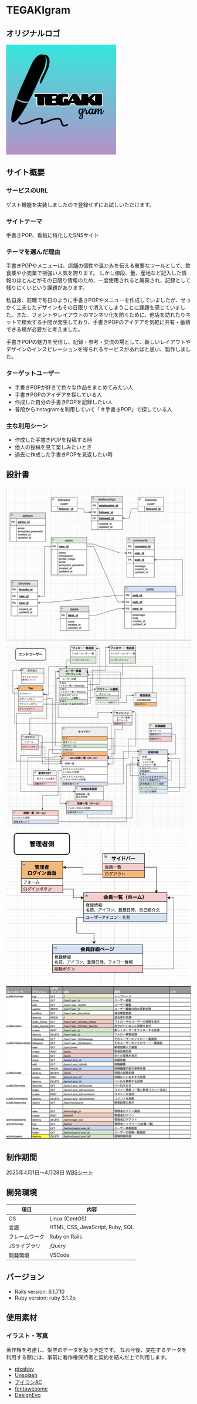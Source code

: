 # TEGAKIgram
## オリジナルロゴ
![メインロゴ](./app/assets/images/logo.jpg)

## サイト概要
### サービスのURL
ゲスト機能を実装しましたので登録せずにお試しいただけます。
### サイトテーマ
手書きPOP、看板に特化したSNSサイト
​
### テーマを選んだ理由
手書きPOPやメニューは、店舗の個性や温かみを伝える重要なツールとして、飲食業や小売業で根強い人気を誇ります。
しかし値段、量、産地など記入した情報のほとんどがその日限り情報のため、一度使用されると廃棄され、記録として残りにくいという課題があります。

私自身、前職で毎日のように手書きPOPやメニューを作成していましたが、せっかく工夫したデザインもその日限りで消えてしまうことに課題を感じていました。また、フォントやレイアウトのマンネリ化を防ぐために、他店を訪れたりネットで検索する手間が発生しており、手書きPOPのアイデアを気軽に共有・蓄積できる場が必要だと考えました。

手書きPOPの魅力を発信し、記録・参考・交流の場として、新しいレイアウトやデザインのインスピレーションを得られるサービスがあればと思い、製作しました。

### ターゲットユーザー
* 手書きPOPが好きで色々な作品をまとめてみたい人
* 手書きPOPのアイデアを探している人
* 作成した自分の手書きPOPを記録したい人
* 普段からInstagramを利用していて「＃手書きPOP」で探している人

### 主な利用シーン
* 作成した手書きPOPを投稿する時
* 他人の投稿を見て楽しみたいとき
* 過去に作成した手書きPOPを見返したい時

## 設計書
![ER図](./app/assets/images/er.jpg)
![エンドユーザー側 UIフロー](./app/assets/images/uiflow_public.jpg)
![管理者側　UIフロー](./app/assets/images/uiflow_admin.jpg)
![アプリ詳細定義書](./app/assets/images/app.jpg)

## 制作期間
2025年4月1日〜4月28日
[WBSシート](https://docs.google.com/spreadsheets/d/1ueSUm3UaM2kHIiq7WddnXvYVaeDI73HjywBPIjE--fQ/edit?usp=sharing)

## 開発環境
| 項目 | 内容 |
|--|--|
| OS | Linux (CentOS) |
| 言語 | HTML, CSS, JavaScript, Ruby, SQL |
| フレームワーク | Ruby on Rails |
| JSライブラリ | jQuery |
| 開発環境 | VSCode |

## バージョン
- Rails version: 6.1.7.10
- Ruby version: ruby 3.1.2p
​
## 使用素材
### イラスト・写真
著作権を考慮し、架空のデータを扱う予定です。
なお今後、実在するデータを利用する際には、事前に著作権保持者と契約を結んだ上で利用します。

- [pixabay](https://pixabay.com/ja/)
- [Unsplash](https://unsplash.com/ja)
- [アイコンAC](https://www.ac-illust.com/)
- [fontawesome](https://fontawesome.com/account/general)
- [DesignEvo](https://www.designevo.com/jp/create/)